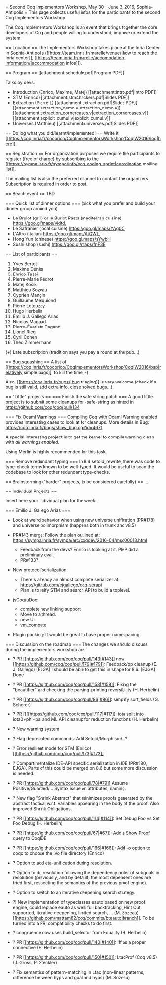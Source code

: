 = Second Coq Implementors Workshop, May 30 - June 3, 2016, Sophia-Antipolis =
This page collects useful infos for the participants to the second Coq Implementors Workshop

The Coq Implementors Workshop is an event that brings together the core developers of Coq and people willing to understand, improve or extend the system.

== Location ==
The Implementors Workshop takes place at the Inria Center in Sophia-Antipolis ([[https://team.inria.fr/marelle/venue/|how to reach the Inria center]], [[https://team.inria.fr/marelle/accomodation-information/|accommodation infos]]).

== Program ==
[[attachment:schedule.pdf|Program PDF]]

Talks by devs:

 * Introduction (Enrico, Maxime, Matej) [[attachment:intro.pdf|Intro PDF]]
 * STM (Enrico) [[attachment:stm4hackers.pdf|Slides PDF]]
 * Extraction (Pierre L) [[attachment:extraction.pdf|Slides PDF]] [[attachment:extraction_demo.v|extraction_demo.v]] [[attachment:extraction_cornercases.v|extraction_cornercases.v]] [[attachment:explicit_cumul.v|explicit_cumul.v]]
 * Universes (Matthieu) [[attachment:universes.pdf|Slides PDF]]

== Do log what you did/learnt/implemented! ==
Write it [[https://coq.inria.fr/cocorico/CoqImplementorsWorkshop/CoqIW2016/log|here]].

== Registration ==
For organization purposes we require the participants to register (free of charge) by subscribing to the [[https://sympa.inria.fr/sympa/info/coq-coding-sprint|coordination mailing list]].

The mailing list is also the preferred channel to contact the organizers. Subscription is required in order to post.

== Beach event ==
TBD

=== Quick list of dinner options ===
(pick what you prefer and build your dinner group around you)

 * Le Brulot (grill) or le Burlot Pasta (mediterran cuisine) https://goo.gl/maps/vidtd,
 * Le Safranier (local cuisine) https://goo.gl/maps/YAg0O,
 * L'Altro (italian) https://goo.gl/maps/AtQWL,
 * Hong Yun (chinese) https://goo.gl/maps/sYwbH
 * Sushi shop (sushi) https://goo.gl/maps/fnF3E

== List of participants ==
 1. Yves Bertot
 1. Maxime Dénès
 1. Enrico Tassi
 1. Pierre-Marie Pédrot
 1. Matej Košík
 1. Matthieu Sozeau
 1. Cyprien Mangin
 1. Guillaume Melquiond
 1. Pierre Letouzey
 1. Hugo Herbelin
 1. Emilio J. Gallego Arias
 1. Nicolas Magaud
 1. Pierre-Évariste Dagand
 1. Lionel Rieg
 1. Cyril Cohen
 1. Théo Zimmermann

(+) Late subscription (tradition says you pay a round at the pub...)

== Bug squashing ==
A list of [[https://coq.inria.fr/cocorico/CoqImplementorsWorkshop/CoqIW2016/bsp|relatively simple bugs]], to kill the time ;-)

Also, [[https://coq.inria.fr/bugs/|bug triaging]] is very welcome (check if a bug is still valid, add extra info, close solved bugs...).

== "Little" projects ==
=== Finish the safe string patch ===
A good little project is to submit some cleanups for -safe-string as hinted in https://github.com/coq/coq/pull/134

=== Fix Ocaml Warnings ===
Compiling Coq with Ocaml Warning enabled provides interesting cases to look at for cleanups. More details in Bug: https://coq.inria.fr/bugs/show_bug.cgi?id=4671

A special interesting project is to get the kernel to compile warning clean with *all warnings enabled*.

Using Merlin is highly recommended for this task.

=== Remove redundant typing ===
In 8.4 setoid_rewrite, there was code to type-check terms known to be well-typed. It would be useful to scan the codebase to look for other redundant type-checks.

== Brainstorming ("harder" projects, to be considered carefully) ==
...

== Individual Projects ==

Insert here your individual plan for the week:

=== Emilio J. Gallego Arias ===

 * Look at weird behavior when using new universe unification (PR#178) and universe polimorphism (happens both in trunk and v8.5)

 * PR#143 merge: Follow the plan outlined at: https://sympa.inria.fr/sympa/arc/coqdev/2016-04/msg00013.html
   * Feedback from the devs? Enrico is looking at it. PMP did a preliminary eval.
   * PR#133?

 * New protocol/serialization:
   * There's already an almost complete serializer at: https://github.com/ejgallego/coq-serapi
   * Plan is to reify STM and search API to build a toplevel.

 * jsCoq/uDoc:
   * complete new linking support
   * Move to a thread.
   * new UI
   * vm_compute

 * Plugin packing: It would be great to have proper namespacing.

=== Discussion on the roadmap ===
The changes we should discuss during the implementors workshop are:

 * ? PR [[https://github.com/coq/coq/pull/143|#143]] now [[https://github.com/coq/coq/pull/179|#179]]: Feedback/pp cleanup (E. J. Gallego)
   [EJGA] I should be able to get this in shape for 8.6.
   [EJGA] Done

 * ? PR [[https://github.com/coq/coq/pull/158|#158]]: Fixing the "beautifier" and checking the parsing-printing reversibility (H. Herbelin)

 * ? PR [[https://github.com/coq/coq/pull/86|#86]]: simplify sort_fields (G. Scherer)

 * ? PR [[[[https://github.com/coq/coq/pull/117|#117]]: iota split into iota0+phi+psi and ML API cleanup for
  reduction functions (H. Herbelin)

 * ? New warning system

 * ? Flag deprecated commands: Add Setoid/Morphism/...?

 * ? Error resilient mode for STM (Enrico) [[https://github.com/coq/coq/pull/173|#173]]

 * ? Compartimentalize IDE-API specific serialization in IDE (PR#180, EJGA). Parts of this could be merged on 8.6 but some more discussion is needed.

 * ? PR [[https://github.com/coq/coq/pull/78|#79]] Assume Positive/Guarded/... Syntax issue on attributes, naming.

 * ? New flag "Shrink Abstract" that minimizes proofs generated by the abstract
  tactical w.r.t. variables appearing in the body of the proof. Also
  improved Shrink Obligations.

 * ? PR [[https://github.com/coq/coq/pull/114|#114]]: Set Debug Foo vs Set Foo Debug (H. Herbelin)

 * ? PR [[https://github.com/coq/coq/pull/67|#67]]: Add a Show Proof query to CoqIDE

 * ? PR [[https://github.com/coq/coq/pull/166|#166]]: Add -o option to coqc to choose the .vo file directory (Enrico)

 * ? Option to add eta-unification during resolution.
  * ? Option to do resolution following the dependency order of subgoals
  in resolution (previously, and by default, the most dependent ones
  are tried first, respecting the semantics of the previous proof engine).
  * ? Option to switch to an iterative deepening search strategy.
  * ?! New implementation of typeclasses eauto based on new proof engine,
  could replace eauto as well: full backtracking, Hint Cut supported,
  iterative deepening, limited search, ... (M. Sozeau) 
  [[https://github.com/mattam82/coq/commits/bteauto|branch]]. 
  To be turned into a PR, compatibility checks to do first.

 * ? congruence now uses build_selector from Equality (H. Herbelin)

 * ? PR [[https://github.com/coq/coq/pull/140|#140]]: Iff as a proper connective (H. Herbelin)

 * ? PR [[https://github.com/coq/coq/pull/150|#150]]: LtacProf (Coq v8.5) (J. Gross, P. Steckler)

 * ? Fix semantics of pattern-matching in Ltac (non-linear patterns, difference between hyps and goal and hyps)
   (M. Sozeau)
